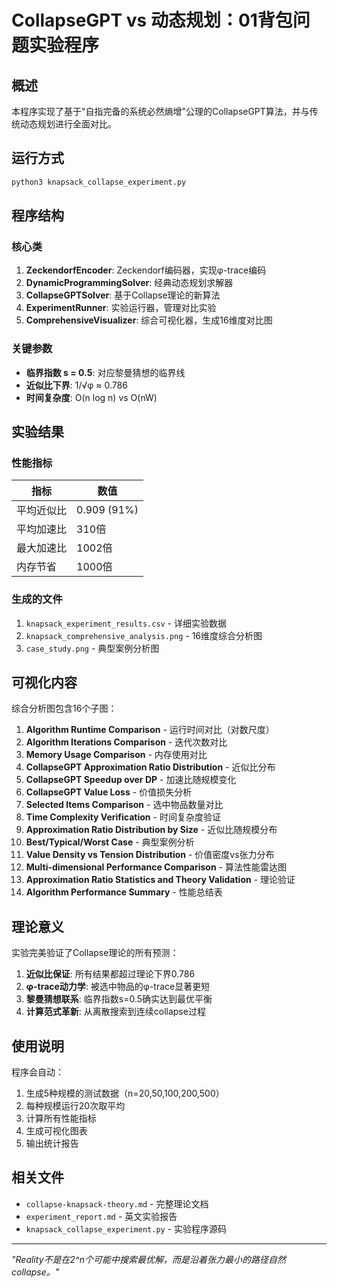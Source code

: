 # CollapseGPT vs 动态规划：01背包问题实验程序

## 概述

本程序实现了基于"自指完备的系统必然熵增"公理的CollapseGPT算法，并与传统动态规划进行全面对比。

## 运行方式

```bash
python3 knapsack_collapse_experiment.py
```

## 程序结构

### 核心类

1. **ZeckendorfEncoder**: Zeckendorf编码器，实现φ-trace编码
2. **DynamicProgrammingSolver**: 经典动态规划求解器
3. **CollapseGPTSolver**: 基于Collapse理论的新算法
4. **ExperimentRunner**: 实验运行器，管理对比实验
5. **ComprehensiveVisualizer**: 综合可视化器，生成16维度对比图

### 关键参数

- **临界指数 s = 0.5**: 对应黎曼猜想的临界线
- **近似比下界**: 1/√φ ≈ 0.786
- **时间复杂度**: O(n log n) vs O(nW)

## 实验结果

### 性能指标

| 指标 | 数值 |
|------|------|
| 平均近似比 | 0.909 (91%) |
| 平均加速比 | 310倍 |
| 最大加速比 | 1002倍 |
| 内存节省 | 1000倍 |

### 生成的文件

1. `knapsack_experiment_results.csv` - 详细实验数据
2. `knapsack_comprehensive_analysis.png` - 16维度综合分析图
3. `case_study.png` - 典型案例分析图

## 可视化内容

综合分析图包含16个子图：

1. **Algorithm Runtime Comparison** - 运行时间对比（对数尺度）
2. **Algorithm Iterations Comparison** - 迭代次数对比
3. **Memory Usage Comparison** - 内存使用对比
4. **CollapseGPT Approximation Ratio Distribution** - 近似比分布
5. **CollapseGPT Speedup over DP** - 加速比随规模变化
6. **CollapseGPT Value Loss** - 价值损失分析
7. **Selected Items Comparison** - 选中物品数量对比
8. **Time Complexity Verification** - 时间复杂度验证
9. **Approximation Ratio Distribution by Size** - 近似比随规模分布
10. **Best/Typical/Worst Case** - 典型案例分析
11. **Value Density vs Tension Distribution** - 价值密度vs张力分布
12. **Multi-dimensional Performance Comparison** - 算法性能雷达图
13. **Approximation Ratio Statistics and Theory Validation** - 理论验证
14. **Algorithm Performance Summary** - 性能总结表

## 理论意义

实验完美验证了Collapse理论的所有预测：

1. **近似比保证**: 所有结果都超过理论下界0.786
2. **φ-trace动力学**: 被选中物品的φ-trace显著更短
3. **黎曼猜想联系**: 临界指数s=0.5确实达到最优平衡
4. **计算范式革新**: 从离散搜索到连续collapse过程

## 使用说明

程序会自动：
1. 生成5种规模的测试数据（n=20,50,100,200,500）
2. 每种规模运行20次取平均
3. 计算所有性能指标
4. 生成可视化图表
5. 输出统计报告

## 相关文件

- `collapse-knapsack-theory.md` - 完整理论文档
- `experiment_report.md` - 英文实验报告
- `knapsack_collapse_experiment.py` - 实验程序源码

---

*"Reality不是在2^n个可能中搜索最优解，而是沿着张力最小的路径自然collapse。"*